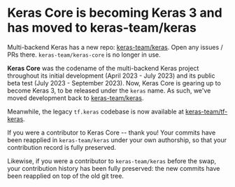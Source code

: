 # Keras Core is becoming Keras 3 and has moved to keras-team/keras

Multi-backend Keras has a new repo: [keras-team/keras](https://github.com/keras-team/keras).
Open any issues / PRs there. `keras-team/keras-core` is no longer in use.

**Keras Core** was the codename of the multi-backend Keras project throughout its initial development
(April 2023 - July 2023) and its public beta test (July 2023 - September 2023). Now, Keras Core
is gearing up to become Keras 3, to be released under the `keras` name. As such, we've moved development
back to [keras-team/keras](https://github.com/keras-team/keras).

Meanwhile, the legacy `tf.keras` codebase is now available at
[keras-team/tf-keras](https://github.com/keras-team/tf-keras).

If you were a contributor to Keras Core -- thank you! Your commits have been reapplied in
`keras-team/keras` under your own authorship, so that your contribution record is fully preserved.

Likewise, if you were a contributor to `keras-team/keras` before the swap, your contribution
history has been fully preserved: the new commits have been reapplied on top of the old git tree.
